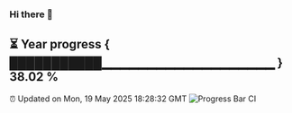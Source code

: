 ### Hi there 👋
⏳ Year progress { ███████████▁▁▁▁▁▁▁▁▁▁▁▁▁▁▁▁▁▁▁ } 38.02 %
---
⏰ Updated on Mon, 19 May 2025 18:28:32 GMT
![Progress Bar CI](https://github.com/liununu/liununu/workflows/Progress%20Bar%20CI/badge.svg)
